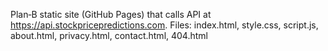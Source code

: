 Plan‑B static site (GitHub Pages) that calls API at https://api.stockpricepredictions.com.
Files: index.html, style.css, script.js, about.html, privacy.html, contact.html, 404.html
